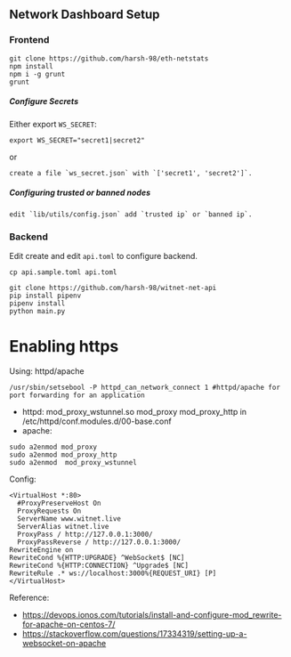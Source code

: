## Network Dashboard Setup

### Frontend

```
git clone https://github.com/harsh-98/eth-netstats
npm install
npm i -g grunt
grunt
```

##### Configure Secrets

Either export `WS_SECRET`:

```
export WS_SECRET="secret1|secret2"
```

or

```
create a file `ws_secret.json` with `['secret1', 'secret2']`.
```

##### Configuring trusted or banned nodes

```
edit `lib/utils/config.json` add `trusted ip` or `banned ip`.
```

### Backend

Edit create and edit `api.toml` to configure backend.

```
cp api.sample.toml api.toml
```

```
git clone https://github.com/harsh-98/witnet-net-api
pip install pipenv
pipenv install
python main.py
```

# Enabling https

Using: httpd/apache

```
/usr/sbin/setsebool -P httpd_can_network_connect 1 #httpd/apache for port forwarding for an application
```

- httpd:
  mod_proxy_wstunnel.so mod_proxy mod_proxy_http in /etc/httpd/conf.modules.d/00-base.conf
- apache:

```
sudo a2enmod mod_proxy
sudo a2enmod mod_proxy_http
sudo a2enmod  mod_proxy_wstunnel
```

Config:

```
<VirtualHost *:80>
  #ProxyPreserveHost On
  ProxyRequests On
  ServerName www.witnet.live
  ServerAlias witnet.live
  ProxyPass / http://127.0.0.1:3000/
  ProxyPassReverse / http://127.0.0.1:3000/
RewriteEngine on
RewriteCond %{HTTP:UPGRADE} ^WebSocket$ [NC]
RewriteCond %{HTTP:CONNECTION} ^Upgrade$ [NC]
RewriteRule .* ws://localhost:3000%{REQUEST_URI} [P]
</VirtualHost>
```

Reference:

- https://devops.ionos.com/tutorials/install-and-configure-mod_rewrite-for-apache-on-centos-7/
- https://stackoverflow.com/questions/17334319/setting-up-a-websocket-on-apache

